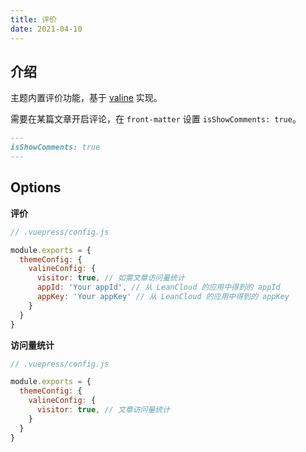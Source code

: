 ```yaml
---
title: 评价
date: 2021-04-10
---
```


## 介绍

主题内置评价功能，基于 [valine](https://valine.js.org/) 实现。

需要在某篇文章开启评论，在 `front-matter` 设置 `isShowComments: true`。

``` md
---
isShowComments: true
---
```

## Options

**评价**

``` js
// .vuepress/config.js

module.exports = {
  themeConfig: {
    valineConfig: {
      visitor: true, // 如需文章访问量统计
      appId: 'Your appId', // 从 LeanCloud 的应用中得到的 appId
      appKey: 'Your appKey' // 从 LeanCloud 的应用中得到的 appKey
    }
  }  
}
```

**访问量统计**

``` js
// .vuepress/config.js

module.exports = {
  themeConfig: {
    valineConfig: {
      visitor: true, // 文章访问量统计
    }
  }  
}
```
